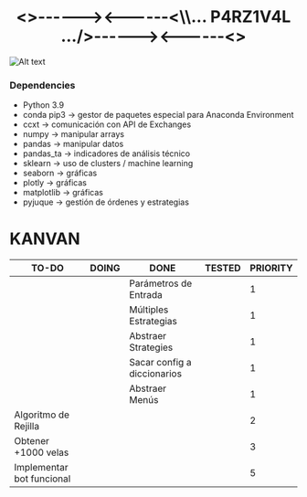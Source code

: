 <h1 align="center"><>------><------<\\... P4RZ1V4L .../>------><------<></h1>

![Alt text](https://cdn.pixabay.com/photo/2019/02/11/07/06/sunset-3988885_960_720.jpg "p4rz1v4l")

### Dependencies
- Python 3.9
- conda pip3 -> gestor de paquetes especial para Anaconda Environment
- ccxt -> comunicación con API de Exchanges
- numpy -> manipular arrays
- pandas -> manipular datos
- pandas_ta -> indicadores de análisis técnico
- sklearn -> uso de clusters / machine learning
- seaborn -> gráficas
- plotly -> gráficas
- matplotlib -> gráficas
- pyjuque -> gestión de órdenes y estrategias

# KANVAN
| TO-DO                     | DOING | DONE                        | TESTED | PRIORITY |
|---------------------------|-------|-----------------------------|--------|----------|
|                           |       | Parámetros de Entrada       |        | 1        |
|                           |       | Múltiples Estrategias       |        | 1        |
|                           |       | Abstraer Strategies         |        | 1        |
|                           |       | Sacar config a diccionarios |        | 1        |
|                           |       | Abstraer Menús              |        | 1        |
| Algoritmo de Rejilla      |       |                             |        | 2        |
| Obtener +1000 velas       |       |                             |        | 3        |
| Implementar bot funcional |       |                             |        | 5        |